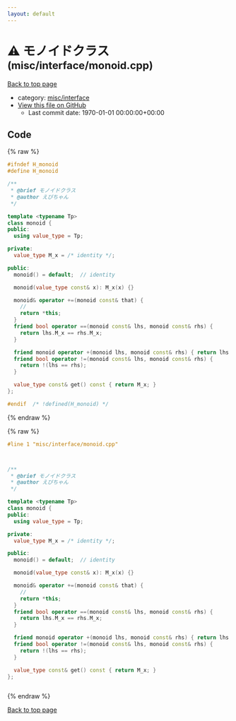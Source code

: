 ```yaml
---
layout: default
---
```


<!-- mathjax config similar to math.stackexchange -->
<script type="text/javascript" async
  src="https://cdnjs.cloudflare.com/ajax/libs/mathjax/2.7.5/MathJax.js?config=TeX-MML-AM_CHTML">
</script>
<script type="text/x-mathjax-config">
  MathJax.Hub.Config({
    TeX: { equationNumbers: { autoNumber: "AMS" }},
    tex2jax: {
      inlineMath: [ ['$','$'] ],
      processEscapes: true
    },
    "HTML-CSS": { matchFontHeight: false },
    displayAlign: "left",
    displayIndent: "2em"
  });
</script>

<script type="text/javascript" src="https://cdnjs.cloudflare.com/ajax/libs/jquery/3.4.1/jquery.min.js"></script>
<script src="https://cdn.jsdelivr.net/npm/jquery-balloon-js@1.1.2/jquery.balloon.min.js" integrity="sha256-ZEYs9VrgAeNuPvs15E39OsyOJaIkXEEt10fzxJ20+2I=" crossorigin="anonymous"></script>
<script type="text/javascript" src="../../../assets/js/copy-button.js"></script>
<link rel="stylesheet" href="../../../assets/css/copy-button.css" />


# :warning: モノイドクラス <small>(misc/interface/monoid.cpp)</small>

<a href="../../../index.html">Back to top page</a>

* category: <a href="../../../index.html#73f33be586ad6030eddb73b8318d3cf9">misc/interface</a>
* <a href="{{ site.github.repository_url }}/blob/master/misc/interface/monoid.cpp">View this file on GitHub</a>
    - Last commit date: 1970-01-01 00:00:00+00:00




## Code

<a id="unbundled"></a>
{% raw %}
```cpp
#ifndef H_monoid
#define H_monoid

/**
 * @brief モノイドクラス
 * @author えびちゃん
 */

template <typename Tp>
class monoid {
public:
  using value_type = Tp;

private:
  value_type M_x = /* identity */;

public:
  monoid() = default;  // identity

  monoid(value_type const& x): M_x(x) {}

  monoid& operator +=(monoid const& that) {
    //
    return *this;
  }
  friend bool operator ==(monoid const& lhs, monoid const& rhs) {
    return lhs.M_x == rhs.M_x;
  }

  friend monoid operator +(monoid lhs, monoid const& rhs) { return lhs += rhs; }
  friend bool operator !=(monoid const& lhs, monoid const& rhs) {
    return !(lhs == rhs);
  }

  value_type const& get() const { return M_x; }
};

#endif  /* !defined(H_monoid) */

```
{% endraw %}

<a id="bundled"></a>
{% raw %}
```cpp
#line 1 "misc/interface/monoid.cpp"



/**
 * @brief モノイドクラス
 * @author えびちゃん
 */

template <typename Tp>
class monoid {
public:
  using value_type = Tp;

private:
  value_type M_x = /* identity */;

public:
  monoid() = default;  // identity

  monoid(value_type const& x): M_x(x) {}

  monoid& operator +=(monoid const& that) {
    //
    return *this;
  }
  friend bool operator ==(monoid const& lhs, monoid const& rhs) {
    return lhs.M_x == rhs.M_x;
  }

  friend monoid operator +(monoid lhs, monoid const& rhs) { return lhs += rhs; }
  friend bool operator !=(monoid const& lhs, monoid const& rhs) {
    return !(lhs == rhs);
  }

  value_type const& get() const { return M_x; }
};



```
{% endraw %}

<a href="../../../index.html">Back to top page</a>

